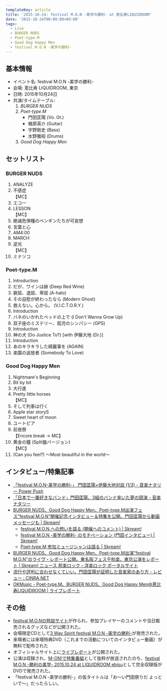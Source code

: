 ```yaml
---
templateKey: article
title: '2015-10-24: festival M.O.N -美学の勝利- at 恵比寿LIQUIDROOM'
date: '2015-10-24T00:00:00+09:00'
tags:
  - Live
  - BURGER NUDS
  - Poet-type.M
  - Good Dog Happy Men
  - festival M.O.N -美学の勝利-
---
```

## 基本情報

* イベント名: festival M.O.N -美学の勝利-
* 会場: 恵比寿 LIQUIDROOM, 東京
* 日時: 2015年10月24日
* 共演/タイムテーブル:
  1. *BURGER NUDS*
  1. *Poet-type.M*
     * 門田匡陽 (Vo. Gt.)
     * 楢原英介 (Guitar)
     * 宇野剛史 (Bass)
     * 水野雅昭 (Drums)
  1. *Good Dog Happy Men*

## セットリスト

### BURGER NUDS

1. ANALYZE
1. 不感症<br>
   【MC】
1. エコー
1. LESSON<br>
   【MC】
1. 絶滅危惧種のペンギンたちが可哀想
1. 言葉と心
1. AM4:00
1. MARCH
1. 逆光<br>
   【MC】
1. ミナソコ

### Poet-type.M

1. Introduction
1. だが、ワインは赫 (Deep Red Wine)
1. 窮屈、退屈、卑屈 (A-halo)
1. その自慰が終わったなら (Modern Ghost)
1. 救えない。心から。 (V.I.C.T.O.R.Y.)
1. Introduction
1. バネのいかれたベッドの上で (I Don't Wanna Grow Up)
1. 双子座のミステリー、孤児のシンパシー (GPS)
1. Introduction
1. 神の犬 (Do Justice To?) [with 伊藤大地 (Dr.)]
1. Introduction
1. あのキラキラした綺麗事を (AGAIN)
1. 楽園の追放者 (Somebody To Love)

### Good Dog Happy Men

1. Nightmare's Beginning
1. Bit by bit
1. 大行進
1. Pretty little horses<br>
   【MC】
1. そして列車は行く
1. Apple star storyS
1. Sweet heart of moon
1. ユートピア
1. 前夜祭<br>
   【Encore break → MC】
1. 黄金の鐘 (Split盤バージョン)<br>
   【MC】
1. (Can you feel?) ～Most beautiful in the world～

## インタビュー/特集記事

* [「festival M.O.N-美学の勝利-」 門田匡陽×伊藤大地対談 (1/3) - 音楽ナタリー Power Push](http://natalie.mu/music/pp/poettypem02)
* [「日本で一番好きなバンド」門田匡陽、3組のバンド率いた夢の競演 - 音楽ナタリー](http://natalie.mu/music/news/164370)
* [BURGER NUDS、Good Dog Happy Men、Poet-type.M出演フェス"festival M.O.N"開催記念インタビュー＆特集を公開。門田匡陽から動画メッセージも | Skream!](http://skream.jp/news/2015/08/festival-mon_interview.php)
   * [festival M.O.N.への想いを語る (開催へのコメント) | Skream!](http://skream.jp/feature/2015/07/poet-typem_fextival.php)
   * [festival M.O.N -美学の勝利- のモチベーション (門田インタビュー) | Skream!](http://skream.jp/interview/2015/08/festival-mon.php)
   * [Poet-type.M 参加ミュージシャンは語る | Skream!](http://skream.jp/feature/2015/07/poet-typem.php)
* [BURGER NUDS、Good Dog Happy Men、Poet-type.M出演"festival M.O.N"のライヴ・レポート公開。東名阪フェス千秋楽、東京公演をレポート | Skream! ニュース 邦楽ロック・洋楽ロック ポータルサイト](http://skream.jp/news/2015/12/festival-mon_livereport.php)
* [流行や評判に合わせなくていい。門田匡陽が証明した音楽家のあり方 - レビュー : CINRA.NET](http://www.cinra.net/review/20151105-festivalmon)
* [OKMusic - Poet-type.M、BURGER NUDS、Good Dog Happy Men@恵比寿LIQUIDROOM | ライブレポート](http://okmusic.jp/ups/reports/1454)

## その他

* [festival M.O.Nの特設サイト](http://festival-mon.com/)が作られ、参加プレイヤーのコメントや当日販売されるグッズなどが公開された。
* 会場限定CDとして[3 Way Spirit festival M.O.N -美学の勝利-](http://monden-info.hatenablog.com/entry/2015/09/26/000000_1)が発売された。
* 来場者には来場特典DVD（これまでの活動についてのインタビュー動画）が無料で配布された
* オフィシャルサイト上に[ライブレポート](http://ptm-net.com/report/2015/11/12)が公開された。
* 公演は収録され、[M-ON!で特集番組](/entry/2016/02/14/233000)として抜粋が放送されたのち、[festival M.O.N -勝利の美学- 2015.10.24 at LIQUIDROOM ebisu](/entry/2016/04/17/000001)として完全収録版がDVDで発売された。
* 「festival M.O.N -美学の勝利-」の仮タイトルは「お～い門田祭りだ よっといで～」だったらしい。
